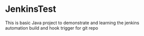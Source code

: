 # JenkinsTest
This is basic Java project to demonstrate and learning the jenkins automation build and hook trigger for git repo
